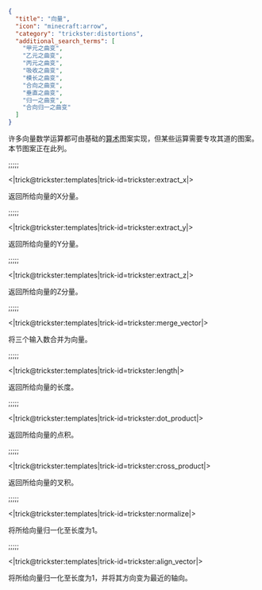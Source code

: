 ```json
{
  "title": "向量",
  "icon": "minecraft:arrow",
  "category": "trickster:distortions",
  "additional_search_terms": [
    "甲元之曲变",
    "乙元之曲变",
    "丙元之曲变",
    "吸收之曲变",
    "模长之曲变",
    "合向之曲变",
    "垂直之曲变",
    "归一之曲变",
    "合向归一之曲变"
  ]
}
```

许多向量数学运算都可由基础的[算术](^trickster:distortions/arithmetic)图案实现，但某些运算需要专攻其道的图案。本节图案正在此列。

;;;;;

<|trick@trickster:templates|trick-id=trickster:extract_x|>

返回所给向量的X分量。

;;;;;

<|trick@trickster:templates|trick-id=trickster:extract_y|>

返回所给向量的Y分量。

;;;;;

<|trick@trickster:templates|trick-id=trickster:extract_z|>

返回所给向量的Z分量。

;;;;;

<|trick@trickster:templates|trick-id=trickster:merge_vector|>

将三个输入数合并为向量。

;;;;;

<|trick@trickster:templates|trick-id=trickster:length|>

返回所给向量的长度。

;;;;;

<|trick@trickster:templates|trick-id=trickster:dot_product|>

返回所给向量的点积。

;;;;;

<|trick@trickster:templates|trick-id=trickster:cross_product|>

返回所给向量的叉积。

;;;;;

<|trick@trickster:templates|trick-id=trickster:normalize|>

将所给向量归一化至长度为1。

;;;;;

<|trick@trickster:templates|trick-id=trickster:align_vector|>

将所给向量归一化至长度为1，并将其方向变为最近的轴向。
